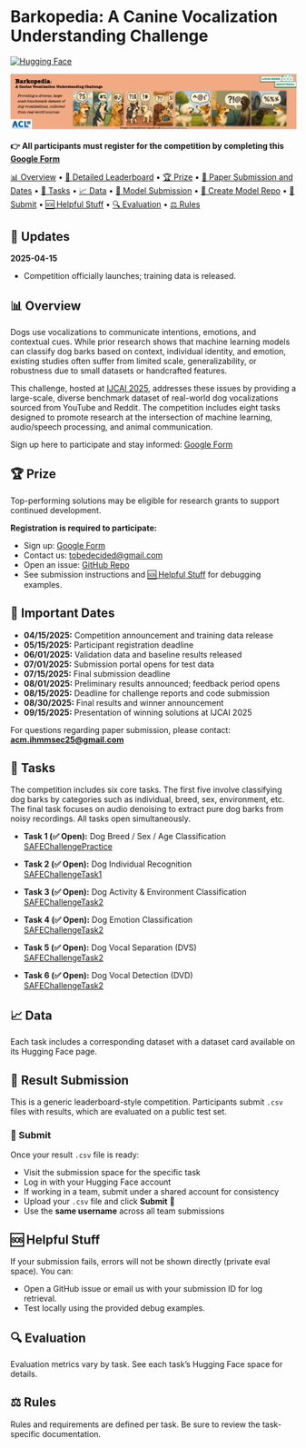 # Barkopedia: A Canine Vocalization Understanding Challenge <!-- omit from toc -->

[![Hugging Face](https://img.shields.io/badge/%F0%9F%A4%97%20-Hugging%20Face-yellow)](https://huggingface.co/safe-challenge)

<img src="../static/images/overall_banner.png" width="900px">

**👉 All participants must register for the competition by completing this [Google Form](https://forms.gle/5J8Yuh41Lv8GAF7w8)**

[📊 Overview](#-overview) • [🥇 Detailed Leaderboard](#-detailed-leaderboard) • [🏆 Prize](#-prize) • [📜 Paper Submission and Dates](#-paper-submission-and-dates) • [📝 Tasks](#-tasks) • [📈 Data](#-data) • [🤖 Model Submission](#-model-submission) • [📂 Create Model Repo](#-create-model-repo) • [🔘 Submit](#-submit) • [🆘 Helpful Stuff](#-helpful-stuff) • [🔍 Evaluation](#-evaluation) • [⚖️ Rules](#️-rules)

## 📣 Updates

**2025-04-15**  
- Competition officially launches; training data is released.

## 📊 Overview

Dogs use vocalizations to communicate intentions, emotions, and contextual cues. While prior research shows that machine learning models can classify dog barks based on context, individual identity, and emotion, existing studies often suffer from limited scale, generalizability, or robustness due to small datasets or handcrafted features.

This challenge, hosted at [IJCAI 2025](https://2025.ijcai.org/), addresses these issues by providing a large-scale, diverse benchmark dataset of real-world dog vocalizations sourced from YouTube and Reddit. The competition includes eight tasks designed to promote research at the intersection of machine learning, audio/speech processing, and animal communication.

Sign up here to participate and stay informed: [Google Form](https://forms.gle/5J8Yuh41Lv8GAF7w8)

<!-- ## 🥇 Detailed Leaderboard
[Public Leaderboard](https://safe-challenge-leaderboard-public.hf.space)
<iframe
	src="https://safe-challenge-leaderboard-public.hf.space"
	frameborder="0"
	width="850"
	height="450"
></iframe> 
-->

## 🏆 Prize

Top-performing solutions may be eligible for research grants to support continued development.

**Registration is required to participate:**
- Sign up: [Google Form](https://forms.gle/5J8Yuh41Lv8GAF7w8)
- Contact us: tobedecided@gmail.com
- Open an issue: [GitHub Repo](https://github.com/uta-acl2/Barkopedia)
- See submission instructions and [🆘 Helpful Stuff](#-helpful-stuff) for debugging examples.

## 📜 Important Dates

- **04/15/2025:** Competition announcement and training data release  
- **05/15/2025:** Participant registration deadline  
- **06/01/2025:** Validation data and baseline results released  
- **07/01/2025:** Submission portal opens for test data  
- **07/15/2025:** Final submission deadline  
- **08/01/2025:** Preliminary results announced; feedback period opens  
- **08/15/2025:** Deadline for challenge reports and code submission  
- **08/30/2025:** Final results and winner announcement  
- **09/15/2025:** Presentation of winning solutions at IJCAI 2025

For questions regarding paper submission, please contact: **acm.ihmmsec25@gmail.com**

## 📝 Tasks

The competition includes six core tasks. The first five involve classifying dog barks by categories such as individual, breed, sex, environment, etc. The final task focuses on audio denoising to extract pure dog barks from noisy recordings. All tasks open simultaneously.

- **Task 1 (✅ Open):** Dog Breed / Sex / Age Classification  
  [SAFEChallengePractice](https://huggingface.co/spaces/safe-challenge/SAFEChallengePractice)

- **Task 2 (✅ Open):** Dog Individual Recognition  
  [SAFEChallengeTask1](https://huggingface.co/spaces/safe-challenge/SAFEChallengeTask1)

- **Task 3 (✅ Open):** Dog Activity & Environment Classification  
  [SAFEChallengeTask2](https://huggingface.co/spaces/safe-challenge/SAFEChallengeTask2)

- **Task 4 (✅ Open):** Dog Emotion Classification  
  [SAFEChallengeTask2](https://huggingface.co/spaces/safe-challenge/SAFEChallengeTask2)

- **Task 5 (✅ Open):** Dog Vocal Separation (DVS)  
  [SAFEChallengeTask2](https://huggingface.co/spaces/safe-challenge/SAFEChallengeTask2)

- **Task 6 (✅ Open):** Dog Vocal Detection (DVD)  
  [SAFEChallengeTask2](https://huggingface.co/spaces/safe-challenge/SAFEChallengeTask2)

## 📈 Data

Each task includes a corresponding dataset with a dataset card available on its Hugging Face page.

## 🤖 Result Submission

This is a generic leaderboard-style competition. Participants submit `.csv` files with results, which are evaluated on a public test set.

### 🔘 Submit

Once your result `.csv` file is ready:

- Visit the submission space for the specific task  
- Log in with your Hugging Face account  
- If working in a team, submit under a shared account for consistency  
- Upload your `.csv` file and click **Submit** 🎉  
- Use the **same username** across all team submissions

## 🆘 Helpful Stuff

If your submission fails, errors will not be shown directly (private eval space). You can:
- Open a GitHub issue or email us with your submission ID for log retrieval.
- Test locally using the provided debug examples.

## 🔍 Evaluation

Evaluation metrics vary by task. See each task’s Hugging Face space for details.

## ⚖️ Rules

Rules and requirements are defined per task. Be sure to review the task-specific documentation.
